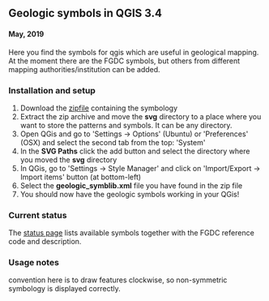 ## Geologic symbols in QGIS 3.4 
#### May, 2019


Here you find the symbols for qgis which are useful in geological mapping.  At the moment there are the FGDC symbols, but others from different mapping authorities/institution can be added.


### Installation and setup

1. Download the [zipfile](https://github.com/afrigeri/geologic-symbols/raw/master/qgis/3.4/dist/geologic_symbols_qgis.zip) containing the symbology
2. Extract the zip archive and move the __svg__ directory to a place where you want to store the patterns and symbols.  It can be any directory.
3. Open QGis and go to 'Settings -> Options' (Ubuntu) or 'Preferences' (OSX) and select the second tab from the top: 'System'
4. In the __SVG Paths__ click the add button and select the directory where you moved the __svg__ directory
5. In QGis, go to 'Settings -> Style Manager' and click on 'Import/Export -> Import items' button (at bottom-left)
6. Select the __geologic_symblib.xml__ file you have found in the zip file
7. You should now have the geologic symbols working in your QGis!

### Current status

The [status page](STATUS.md) lists available symbols together with the FGDC reference code and description.   


### Usage notes

convention here is to draw features clockwise, so non-symmetric symbology is displayed correctly.


